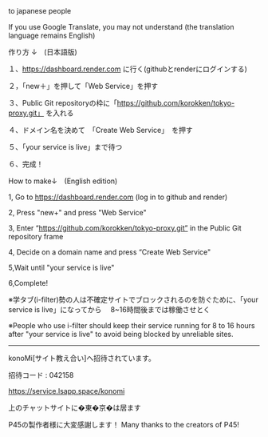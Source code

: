 to japanese people　

If you use Google Translate, you may not understand (the translation language remains English)

作り方 ↓　(日本語版)

１、https://dashboard.render.com
に行く(githubとrenderにログインする)

２，「new＋」を押して「Web Service」を押す

３、Public Git repositoryの枠に「https://github.com/korokken/tokyo-proxy.git」
を入れる

４、ドメイン名を決めて　「Create Web Service」　を押す

５、「your service is live」まで待つ

６、完成！

 How to make↓　(English edition)

1, Go to https://dashboard.render.com
(log in to github and render)

2, Press "new+" and press "Web Service"

3, Enter “https://github.com/korokken/tokyo-proxy.git” in the Public Git repository frame

4, Decide on a domain name and press “Create Web Service"

5,Wait until "your service is live"

6,Complete!

※学タブ(i-filter)勢の人は不確定サイトでブロックされるのを防ぐために、「your service is live」になってから
　8~16時間後までは稼働させとく

 ※People who use i-filter should keep their service running for 8 to 16 hours after "your service is live" to avoid being blocked by unreliable sites.

--------------------------------------------------------------

konoMi[サイト教え合い]へ招待されています。

招待コード : 042158

https://service.lsapp.space/konomi

上のチャットサイトに�東�京�は居ます

P45の製作者様に大変感謝します！
Many thanks to the creators of P45!

